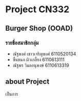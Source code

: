 # Project CN332

## Burger Shop (OOAD)

### รายชื่อสมาชิกกลุ่ม

  * ณัฐพงศ์ เชาวเจริญพงศ์ 6110520134
  * ชื่นชนก ผิวเกลี้ยง 6110613111
  * ณัฐพร วิมลอนุพงษ์ 6110613319
  
## about Project
เป็นการ
